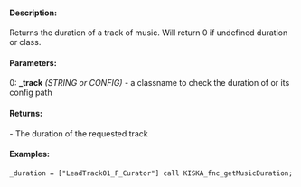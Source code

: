 #### Description:
Returns the duration of a track of music. Will return 0 if undefined duration or class.

#### Parameters:
0: **_track** *(STRING or CONFIG)* - a classname to check the duration of or its config path

#### Returns:
<NUMBER> - The duration of the requested track

#### Examples:
```sqf
_duration = ["LeadTrack01_F_Curator"] call KISKA_fnc_getMusicDuration;
```

